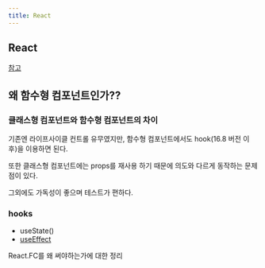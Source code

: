 ```yaml
---
title: React
---
```


## React

[참고](https://boxfoxs.tistory.com/395)

## 왜 함수형 컴포넌트인가??

### 클래스형 컴포넌트와 함수형 컴포넌트의 차이

기존엔 라이프사이클 컨트롤 유무였지만, 함수형 컴포넌트에서도 hook(16.8 버전 이후)을 이용하면 된다.

또한 클래스형 컴포넌트에는 props를 재사용 하기 때문에 의도와 다르게 동작하는 문제점이 있다.

그외에도 가독성이 좋으며 테스트가 편하다.

### hooks

- useState()
- [useEffect](useEffect)


React.FC를 왜 써야하는가에 대한 정리

